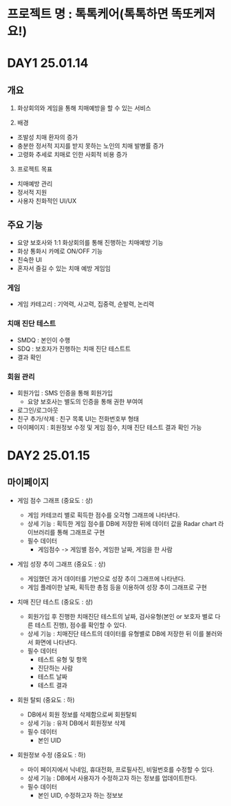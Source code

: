 # 프로젝트 명 : 톡톡케어(톡톡하면 똑또케져요!)

# DAY1 25.01.14
## 개요
1. 화상회의와 게임을 통해 치매예방을 할 수 있는 서비스

2. 배경
- 조발성 치매 환자의 증가
- 충분한 정서적 지지를 받지 못하는 노인의 치매 발병률 증가
- 고령화 추세로 치매로 인한 사회적 비용 증가

3. 프로젝트 목표
- 치매예방 관리
- 정서적 지원
- 사용자 친화적인 UI/UX


## 주요 기능
- 요양 보호사와 1:1 화상회의를 통해 진행하는 치매예방 기능
- 화상 통화시 카메로 ON/OFF 기능
- 친숙한 UI
- 혼자서 즐길 수 있는 치매 예방 게임임

### 게임
- 게임 카테고리 : 기억력, 사고력, 집중력, 순발력, 논리력

### 치매 진단 테스트
- SMDQ : 본인이 수행
- SDQ : 보호자가 진행하는 치매 진단 테스트트
- 결과 확인

### 회원 관리
- 회원가입 : SMS 인증을 통해 회원가입       
  - 요양 보호사는 별도의 인증을 통해 권한 부여여
- 로그인/로그아웃       
- 친구 추가/삭제 : 친구 목록 UI는 전화번호부 형태
- 마이페이지 : 회원정보 수정 및 게임 점수, 치매 진단 테스트 결과 확인 가능


# DAY2 25.01.15
## 마이페이지 
- 게임 점수 그래프 (중요도 : 상)
  - 게임 카테코리 별로 획득한 점수를 오각형 그래프에 나타낸다.
  - 상세 기능 : 획득한 게임 점수를 DB에 저장한 뒤에 데이터 값을 Radar chart 라이브러리를 통해 그래프로 구현
  - 필수 데이터
    - 게임점수 -> 게임별 점수, 게임한 날짜, 게임을 한 사람

- 게임 성장 추이 그래프 (중요도 : 상)
  - 게임했던 과거 데이터를 기반으로 성장 추이 그래프에 나타낸다.
  - 게임 플레이한 날짜, 획득한 총점 등을 이용하여 성장 추이 그래프로 구현

- 치매 진단 테스트 (중요도 : 상)
  - 회원가입 후 진행한 치매진단 테스트의 날짜, 검사유형(본인 or 보호자 별로 다른 테스트 진행), 점수를 확인할 수 있다.
  - 상세 기능 : 치매진단 테스트의 데이터를 유형별로 DB에 저장한 뒤 이를 불러와서 화면에 나타낸다.
  - 필수 데이터
    - 테스트 유형 및 항목
    - 진단하는 사람
    - 테스트 날짜
    - 테스트 결과

- 회원 탈퇴 (중요도 : 하)
  - DB에서 회원 정보를 삭제함으로써 회원탈퇴
  - 상세 기능 : 유저 DB에서 회원정보 삭제
  - 필수 데이터
    - 본인 UID

- 회원정보 수정 (중요도 : 하)
  - 마이 페이지에서 닉네임, 휴대전화, 프로필사진, 비밀번호를 수정할 수 있다.
  - 상세 기능 : DB에서 사용자가 수정하고자 하는 정보를 업데이트한다.
  - 필수 데이터
    - 본인 UID, 수정하고자 하는 정보보